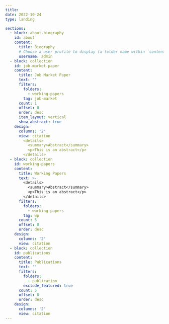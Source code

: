 ```yaml
---
title:
date: 2022-10-24
type: landing

sections:
  - block: about.biography
    id: about
    content:
      title: Biography
      # Choose a user profile to display (a folder name within `content/authors/`)
      username: admin
  - block: collection
    id: job-market-paper
    content:
      title: Job Market Paper
      text: ""
      filters:
        folders:
          - working-papers
        tag: job-market
      count: 1
      offset: 0
      order: desc
      item_layout: vertical
      show_abstract: true
    design:
      columns: '2'
      view: citation
        <details>
          <summary>Abstract</summary>
          <p>This is an abstract</p>
        </details>
  - block: collection
    id: working-papers
    content:
      title: Working Papers
      text: >-
        <details>
          <summary>Abstract</summary>
          <p>This is an abstract</p>
        </details>
      filters:
        folders:
          - working-papers
        tag: wp
      count: 5
      offset: 0
      order: desc
    design:
      columns: '2'
      view: citation
  - block: collection
    id: publications
    content:
      title: Publications
      text: ''
      filters:
        folders:
          - publication
        exclude_featured: true
      count: 5
      offset: 0
      order: desc
    design:
      columns: '2'
      view: citation
---
```

